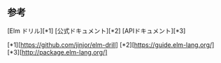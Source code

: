 


## 参考
[Elm ドリル][*1]
[公式ドキュメント][*2]
[APIドキュメント][*3]

[*1][https://github.com/jinjor/elm-drill]
[*2][https://guide.elm-lang.org/]
[*3][http://package.elm-lang.org/]

